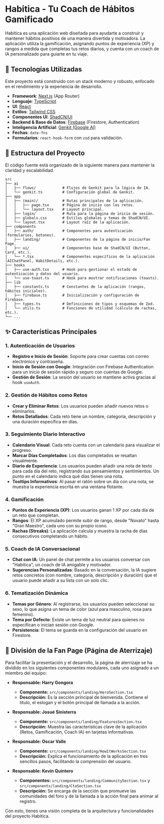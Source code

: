 
# Habitica - Tu Coach de Hábitos Gamificado

Habitica es una aplicación web diseñada para ayudarte a construir y mantener hábitos positivos de una manera divertida y motivadora. La aplicación utiliza la gamificación, asignando puntos de experiencia (XP) y rangos a medida que completas tus retos diarios, y cuenta con un coach de IA personalizado para guiarte en tu viaje.

## 🚀 Tecnologías Utilizadas

Este proyecto está construido con un stack moderno y robusto, enfocado en el rendimiento y la experiencia de desarrollo.

-   **Framework**: [Next.js](https://nextjs.org/) (App Router)
-   **Lenguaje**: [TypeScript](https://www.typescriptlang.org/)
-   **UI**: [React](https://reactjs.org/)
-   **Estilos**: [Tailwind CSS](https://tailwindcss.com/)
-   **Componentes UI**: [ShadCN/UI](https://ui.shadcn.com/)
-   **Backend & Base de Datos**: [Firebase](https://firebase.google.com/) (Firestore, Authentication)
-   **Inteligencia Artificial**: [Genkit (Google AI)](https://firebase.google.com/docs/genkit)
-   **Fechas**: `date-fns`
-   **Formularios**: `react-hook-form` con `zod` para validación.

## 📁 Estructura del Proyecto

El código fuente está organizado de la siguiente manera para mantener la claridad y escalabilidad.

```
src
├── ai
│   ├── flows/            # Flujos de Genkit para la lógica de IA.
│   └── genkit.ts         # Configuración global de Genkit.
├── app
│   ├── (main)/           # Rutas principales de la aplicación.
│   │   ├── page.tsx      # Página de inicio con los retos.
│   │   └── layout.tsx    # Layout principal.
│   ├── login/            # Ruta para la página de inicio de sesión.
│   ├── globals.css       # Estilos globales y temas de ShadCN/UI.
│   └── layout.tsx        # Layout raíz de la aplicación.
├── components
│   ├── auth/             # Componentes para autenticación (formularios, botones).
│   ├── landing/          # Componentes de la página de inicio/Fan Page.
│   ├── ui/               # Componentes base de ShadCN/UI (Button, Card, etc.).
│   └── *.tsx             # Componentes específicos de la aplicación (AIChatPanel, HabitDetails, etc.).
├── hooks
│   ├── use-auth.tsx      # Hook para gestionar el estado de autenticación y datos del usuario.
│   └── use-toast.ts      # Hook para mostrar notificaciones (toasts).
├── lib
│   ├── constants.ts      # Constantes de la aplicación (rangos, hábitos iniciales).
│   ├── firebase.ts       # Inicialización y configuración de Firebase.
│   ├── types.ts          # Definiciones de tipos y esquemas de Zod.
│   └── utils.ts          # Funciones de utilidad (cálculo de rachas, etc.).
└── ...
```

## ✨ Características Principales

### 1. Autenticación de Usuarios
-   **Registro e Inicio de Sesión**: Soporte para crear cuentas con correo electrónico y contraseña.
-   **Inicio de Sesión con Google**: Integración con Firebase Authentication para un inicio de sesión rápido y seguro con cuentas de Google.
-   **Gestión de Sesión**: La sesión del usuario se mantiene activa gracias al hook `useAuth`.

### 2. Gestión de Hábitos como Retos
-   **Crear y Eliminar Retos**: Los usuarios pueden añadir nuevos retos o eliminarlos.
-   **Retos Detallados**: Cada reto tiene un nombre, categoría, descripción y una duración específica en días.

### 3. Seguimiento Diario Interactivo
-   **Calendario Visual**: Cada reto cuenta con un calendario para visualizar el progreso.
-   **Marcar Días Completados**: Los días completados se resaltan visualmente.
-   **Diario de Experiencia**: Los usuarios pueden añadir una nota de texto para cada día del reto, registrando sus pensamientos y sentimientos. Un punto en el calendario indica qué días tienen una nota.
-   **Tooltips Informativos**: Al pasar el ratón sobre un día con una nota, se muestra la experiencia escrita en una ventana flotante.

### 4. Gamificación
-   **Puntos de Experiencia (XP)**: Los usuarios ganan 1 XP por cada día de un reto que completan.
-   **Rangos**: El XP acumulado permite subir de rango, desde "Novato" hasta "Gran Maestro", cada uno con su propio icono.
-   **Rachas (Streaks)**: La aplicación calcula y muestra la racha de días consecutivos completando un hábito.

### 5. Coach de IA Conversacional
-   **Chat con IA**: Un panel de chat permite a los usuarios conversar con "Habitica", un coach de IA amigable y motivador.
-   **Sugerencias Personalizadas**: Basado en la conversación, la IA sugiere retos concretos (con nombre, categoría, descripción y duración) que el usuario puede añadir a su lista con un solo clic.

### 6. Tematización Dinámica
-   **Temas por Género**: Al registrarse, los usuarios pueden seleccionar su sexo, lo que asigna un tema de color (azul para masculino, rosa para femenino).
-   **Tema por Defecto**: Existe un tema de luz neutral para quienes no especifican o inician sesión con Google.
-   **Persistencia**: El tema se guarda en la configuración del usuario en Firestore.

## 👥 División de la Fan Page (Página de Aterrizaje)

Para facilitar la presentación y el desarrollo, la página de aterrizaje se ha dividido en los siguientes componentes modulares, cada uno asignado a un miembro del equipo:

-   **Responsable: Harry Gongora**
    -   **Componente:** `src/components/landing/HeroSection.tsx`
    -   **Descripción:** Es la sección principal de bienvenida. Contiene el título, el eslogan y el botón principal de llamada a la acción.

-   **Responsable: Josué Sinisterra**
    -   **Componente:** `src/components/landing/FeaturesSection.tsx`
    -   **Descripción:** Muestra las características clave de la aplicación (Retos, Gamificación, Coach IA) en tarjetas informativas.

-   **Responsable: Oscar Valle**
    -   **Componente:** `src/components/landing/HowItWorksSection.tsx`
    -   **Descripción:** Explica el funcionamiento de la aplicación en tres sencillos pasos, facilitando la comprensión del usuario.

-   **Responsable: Kevin Quintero**
    -   **Componentes:** `src/components/landing/CommunitySection.tsx` y `src/components/landing/CtaSection.tsx`
    -   **Descripción:** Se encarga de la sección que promueve las comunidades del foro y de la llamada a la acción final para animar al registro.

Con esto, tienes una visión completa de la arquitectura y funcionalidades del proyecto Habitica.
